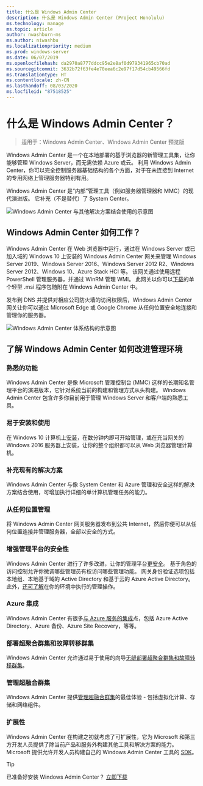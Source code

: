 ```yaml
---
title: 什么是 Windows Admin Center
description: 什么是 Windows Admin Center (Project Honolulu)
ms.technology: manage
ms.topic: article
author: nwashburn-ms
ms.author: niwashbu
ms.localizationpriority: medium
ms.prod: windows-server
ms.date: 06/07/2019
ms.openlocfilehash: da2970a8777ddcc95e2e8af0d979341965cb70ad
ms.sourcegitcommit: 3632b72f63fe4e70eea6c2e97f17d54cb49566fd
ms.translationtype: HT
ms.contentlocale: zh-CN
ms.lasthandoff: 08/03/2020
ms.locfileid: "87518525"
---
```

# <a name="what-is-windows-admin-center"></a>什么是 Windows Admin Center？

> 适用于：Windows Admin Center、Windows Admin Center 预览版

Windows Admin Center 是一个在本地部署的基于浏览器的新管理工具集，让你能够管理 Windows Server，而无需依赖 Azure 或云。 利用 Windows Admin Center，你可以完全控制服务器基础结构的各个方面，对于在未连接到 Internet 的专用网络上管理服务器特别有用。

Windows Admin Center 是“内部”管理工具（例如服务器管理器和 MMC）的现代演进版。 它补充（不是替代）了 System Center。

![Windows Admin Center 与其他解决方案结合使用的示意图](../media/wac-complements.png)

## <a name="how-does-windows-admin-center-work"></a>Windows Admin Center 如何工作？

Windows Admin Center 在 Web 浏览器中运行，通过在 Windows Server 或已加入域的 Windows 10 上安装的 Windows Admin Center 网关来管理 Windows Server 2019、Windows Server 2016、Windows Server 2012 R2、Windows Server 2012、Windows 10、Azure Stack HCI 等。 该网关通过使用远程 PowerShell 管理服务器，并通过 WinRM 管理 WMI。 此网关以你可以[下载](https://aka.ms/windowsadmincenter)的单个轻型 .msi 程序包随附在 Windows Admin Center 中。

发布到 DNS 并提供对相应公司防火墙的访问权限后，Windows Admin Center 网关让你可以通过 Microsoft Edge 或 Google Chrome 从任何位置安全地连接和管理你的服务器。

![Windows Admin Center 体系结构的示意图](../media/architecture.png)

## <a name="learn-how-windows-admin-center-improves-your-management-environment"></a>了解 Windows Admin Center 如何改进管理环境

### <a name="familiar-functionality"></a>**熟悉的功能**

Windows Admin Center 是像 Microsoft 管理控制台 (MMC) 这样的长期知名管理平台的演进版本，它针对系统当前的构建和管理方式从头构建。 Windows Admin Center 包含许多你目前用于管理 Windows Server 和客户端的熟悉工具。

### <a name="easy-to-install-and-use"></a>**易于安装和使用**

在 Windows 10 计算机上[安装](../deploy/install.md)，在数分钟内即可开始管理，或在充当网关的 Windows 2016 服务器上安装，让你的整个组织都可以从 Web 浏览器管理计算机。

### <a name="complements-existing-solutions"></a>**补充现有的解决方案**

Windows Admin Center 与像 System Center 和 Azure 管理和安全这样的解决方案结合使用，可增加执行详细的单计算机管理任务的能力。

### <a name="manage-from-anywhere"></a>**从任何位置管理**

将 Windows Admin Center 网关服务器发布到公共 Internet，然后你便可以从任何位置连接并管理服务器，全部以安全的方式。

### <a name="enhanced-security-for-your-management-platform"></a>**增强管理平台的安全性**

Windows Admin Center 进行了许多改进，让你的管理平台[更安全](../plan/user-access-options.md)。 基于角色的访问控制允许你微调哪些管理员有权访问哪些管理功能。 网关身份验证选项包括本地组、本地基于域的 Active Directory 和基于云的 Azure Active Directory。  此外，[还可了解](../use/logging.md)在你的环境中执行的管理操作。

### <a name="azure-integration"></a>**Azure 集成**

Windows Admin Center 有很多[与 Azure 服务的集成](../plan/azure-integration-options.md)点，包括 Azure Active Directory、Azure 备份、Azure Site Recovery，等等。

### <a name="deploy-hyper-converged-and-failover-clusters"></a>**部署超聚合群集和故障转移群集**

Windows Admin Center 允许通过易于使用的向导[无缝部署超聚合群集和故障转移群集](../use/deploy-hyperconverged-infrastructure.md)。

### <a name="manage-hyper-converged-clusters"></a>**管理超融合群集**

Windows Admin Center 提供[管理超融合群集](../use/manage-hyper-converged.md)的最佳体验 - 包括虚拟化计算、存储和网络组件。

### <a name="extensibility"></a>**扩展性**

Windows Admin Center 在构建之初就考虑了可扩展性，它为 Microsoft 和第三方开发人员提供了除当前产品和服务外构建其他工具和解决方案的能力。 Microsoft 提供允许开发人员构建自己的 Windows Admin Center 工具的 [SDK](../extend/extensibility-overview.md)。

> [!Tip]
> 已准备好安装 Windows Admin Center？ [立即下载](https://aka.ms/windowsadmincenter)
